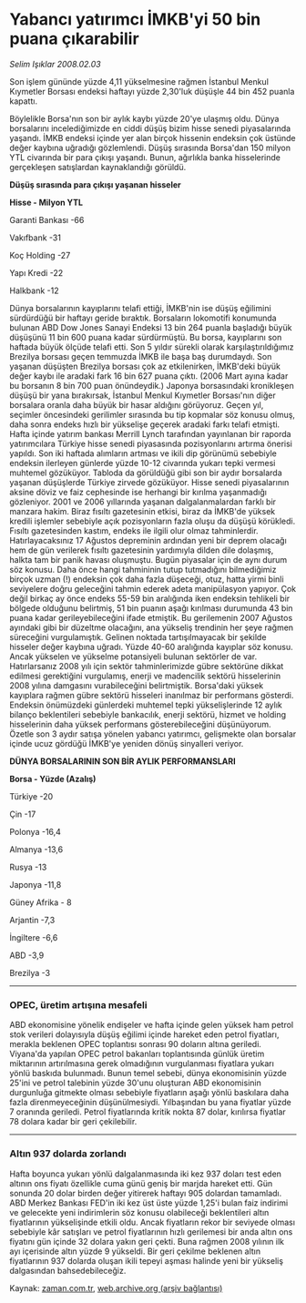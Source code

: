 # Yabancı yatırımcı İMKB'yi 50 bin puana çıkarabilir

*Selim Işıklar 2008.02.03*

<tr><td class="metin" colspan="2" style="padding-top: 20px; padding-left: 5px; padding-right: 10px;">Son işlem gününde yüzde 4,11 yükselmesine rağmen İstanbul Menkul Kıymetler Borsası endeksi haftayı yüzde 2,30'luk düşüşle 44 bin 452 puanla kapattı.</td></tr><tr><td class="metin" colspan="2" style="padding-top: 20px; padding-left: 5px; padding-right: 10px;"><p>Böylelikle Borsa'nın son bir aylık kaybı yüzde 20'ye ulaşmış oldu. Dünya borsalarını incelediğimizde en ciddi düşüş bizim hisse senedi piyasalarında yaşandı. İMKB endeksi içinde yer alan birçok hissenin endeksin çok üstünde değer kaybına uğradığı gözlemlendi. Düşüş sırasında Borsa'dan 150 milyon YTL civarında bir para çıkışı yaşandı. Bunun, ağırlıkla banka hisselerinde gerçekleşen satışlardan kaynaklandığı görüldü.
<p><b>Düşüş sırasında para çıkışı yaşanan hisseler </b>
<p><b>Hisse - Milyon YTL </b>
<p>Garanti Bankası -66 
<p>Vakıfbank -31
<p>Koç Holding -27
<p>Yapı Kredi -22
<p>Halkbank -12
<p> Dünya borsalarının kayıplarını telafi ettiği, İMKB'nin ise düşüş eğilimini sürdürdüğü bir haftayı geride bıraktık. Borsaların lokomotifi konumunda bulunan ABD Dow Jones Sanayi Endeksi 13 bin 264 puanla başladığı büyük düşüşünü 11 bin 600 puana kadar sürdürmüştü. Bu borsa, kayıplarını son haftada büyük ölçüde telafi etti. Son 5 yıldır sürekli olarak karşılaştırıldığımız Brezilya borsası geçen temmuzda İMKB ile başa baş durumdaydı. Son yaşanan düşüşten Brezilya borsası çok az etkilenirken, İMKB'deki büyük değer kaybı ile aradaki fark 16 bin 627 puana çıktı. (2006 Mart ayına kadar bu borsanın 8 bin 700 puan önündeydik.) Japonya borsasındaki kronikleşen düşüşü bir yana bırakırsak, İstanbul Menkul Kıymetler Borsası'nın diğer borsalara oranla daha büyük bir hasar aldığını görüyoruz. Geçen yıl, seçimler öncesindeki gerilimler sırasında bu tip kopmalar söz konusu olmuş, daha sonra endeks hızlı bir yükselişe geçerek aradaki farkı telafi etmişti. Hafta içinde yatırım bankası Merrill Lynch tarafından yayınlanan bir raporda yatırımcılara Türkiye hisse senedi piyasasında pozisyonlarını artırma önerisi yapıldı. Son iki haftada alımların artması ve ikili dip görünümü sebebiyle endeksin ilerleyen günlerde yüzde 10-12 civarında yukarı tepki vermesi muhtemel gözüküyor. Tabloda da görüldüğü gibi son bir aydır borsalarda yaşanan düşüşlerde Türkiye zirvede gözüküyor. Hisse senedi piyasalarının aksine döviz ve faiz cephesinde ise herhangi bir kırılma yaşanmadığı gözleniyor. 2001 ve 2006 yıllarında yaşanan dalgalanmalardan farklı bir manzara hakim. Biraz fısıltı gazetesinin etkisi, biraz da İMKB'de yüksek kredili işlemler sebebiyle açık pozisyonların fazla oluşu da düşüşü körükledi. Fısıltı gazetesinden kastım, endeks ile ilgili olur olmaz tahminlerdir. Hatırlayacaksınız 17 Ağustos depreminin ardından yeni bir deprem olacağı hem de gün verilerek fısıltı gazetesinin yardımıyla dilden dile dolaşmış, halkta tam bir panik havası oluşmuştu. Bugün piyasalar için de aynı durum söz konusu. Daha önce hangi tahmininin tutup tutmadığını bilmediğimiz birçok uzman (!) endeksin çok daha fazla düşeceği, otuz, hatta yirmi binli seviyelere doğru geleceğini tahmin ederek adeta manipülasyon yapıyor. Çok değil birkaç ay önce endeks 55-59 bin aralığında iken endeksin tehlikeli bir bölgede olduğunu belirtmiş, 51 bin puanın aşağı kırılması durumunda 43 bin puana kadar gerileyebileceğini ifade etmiştik. Bu gerilemenin 2007 Ağustos ayındaki gibi bir düzeltme olacağını, ana yükseliş trendinin her şeye rağmen süreceğini vurgulamıştık. Gelinen noktada tartışılmayacak bir şekilde hisseler değer kaybına uğradı. Yüzde 40-60 aralığında kayıplar söz konusu. Ancak yükselen ve yükselme potansiyeli bulunan sektörler de var. Hatırlarsanız 2008 yılı için sektör tahminlerimizde gübre sektörüne dikkat edilmesi gerektiğini vurgulamış, enerji ve madencilik sektörü hisselerinin 2008 yılına damgasını vurabileceğini belirtmiştik. Borsa'daki yüksek kayıplara rağmen gübre sektörü hisseleri inanılmaz bir performans gösterdi. Endeksin önümüzdeki günlerdeki muhtemel tepki yükselişlerinde 12 aylık bilanço beklentileri sebebiyle bankacılık, enerji sektörü, hizmet ve holding hisselerinin daha yüksek performans gösterebileceğini düşünüyorum. Özetle son 3 aydır satışa yönelen yabancı yatırımcı, gelişmekte olan borsalar içinde ucuz gördüğü İMKB'ye yeniden dönüş sinyalleri veriyor.
<p><b>DÜNYA BORSALARININ SON BİR AYLIK PERFORMANSLARI
<p>Borsa - Yüzde (Azalış)</p></b>
<p>Türkiye -20
<p>Çin -17
<p>Polonya -16,4
<p>Almanya -13,6
<p>Rusya -13
<p>Japonya -11,8
<p>Güney Afrika - 8
<p>Arjantin -7,3
<p>İngiltere -6,6
<p>ABD -3,9
<p>Brezilya -3
<p><hr/>
<p><h3>OPEC, üretim artışına mesafeli</h3>
<p>ABD ekonomisine yönelik endişeler ve hafta içinde gelen yüksek ham petrol stok verileri dolayısıyla düşüş eğilimi içinde hareket eden petrol fiyatları, merakla beklenen OPEC toplantısı sonrası 90 doların altına geriledi. Viyana'da yapılan OPEC petrol bakanları toplantısında günlük üretim miktarının artırılmasına gerek olmadığının vurgulanması fiyatlara yukarı yönlü baskıda bulunmadı. Bunun temel sebebi, dünya ekonomisinin yüzde 25'ini ve petrol talebinin yüzde 30'unu oluşturan ABD ekonomisinin durgunluğa gitmekte olması sebebiyle fiyatların aşağı yönlü baskılara daha fazla direnmeyeceğinin düşünülmesiydi. Yılbaşından bu yana fiyatlar yüzde 7 oranında geriledi. Petrol fiyatlarında kritik nokta 87 dolar, kırılırsa fiyatlar 78 dolara kadar bir geri çekilebilir.
<p><hr/>
<p><h3>Altın 937 dolarda zorlandı</h3>
<p>Hafta boyunca yukarı yönlü dalgalanmasında iki kez 937 doları test eden altının ons fiyatı özellikle cuma günü geniş bir marjda hareket etti. Gün sonunda 20 dolar birden değer yitirerek haftayı 905 dolardan tamamladı. ABD Merkez Bankası FED'in iki kez üst üste yüzde 1,25'i bulan faiz indirimi ve gelecekte yeni indirimlerin söz konusu olabileceği beklentileri altın fiyatlarının yükselişinde etkili oldu. Ancak fiyatların rekor bir seviyede olması sebebiyle kâr satışları ve petrol fiyatlarının hızlı gerilemesi bir anda altın ons fiyatını gün içinde 32 dolara yakın geri çekti. Buna rağmen 2008 yılının ilk ayı içerisinde altın yüzde 9 yükseldi. Bir geri çekilme beklenen altın fiyatlarının 937 dolarda oluşan ikili tepeyi aşması halinde yeni bir yükseliş dalgasından bahsedebileceğiz.<br/></p></p></p></p></p></p></p></p></p></p></p></p></p></p></p></p></p></p></p></p></p></p></p></p></p></p></p></td></tr>

Kaynak: [zaman.com.tr](http://zaman.com.tr/yazar.do?yazino=646985), [web.archive.org (arşiv bağlantısı)](http://web.archive.org/web/20080512094532/http://www.zaman.com.tr:80/yazar.do?yazino=646985)
